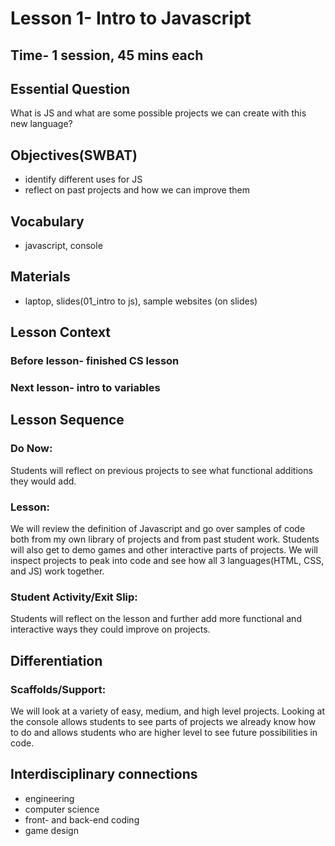 # Lesson 1- Intro to Javascript
## Time- 1 session, 45 mins each

## Essential Question
What is JS and what are some possible projects we can create with this new language?

## Objectives(SWBAT)
  * identify different uses for JS
  * reflect on past projects and how we can improve them

## Vocabulary
  * javascript, console
  
## Materials
  * laptop, slides(01_intro to js), sample websites (on slides)

## Lesson Context
### Before lesson- finished CS lesson
### Next lesson- intro to variables

## Lesson Sequence
### Do Now:
Students will reflect on previous projects to see what functional additions they would add.
### Lesson:
We will review the definition of Javascript and go over samples of code both from my own library of projects and from past student work. Students will also get to demo games and other interactive parts of projects. We will inspect projects to peak into code and see how all 3 languages(HTML, CSS, and JS) work together.
### Student Activity/Exit Slip:
Students will reflect on the lesson and further add more functional and interactive ways they could improve on projects.

## Differentiation
### Scaffolds/Support:
We will look at a variety of easy, medium, and high level projects. Looking at the console allows students to see parts of projects we already know how to do and allows students who are higher level to see future possibilities in code.

## Interdisciplinary connections
* engineering
* computer science
* front- and back-end coding
* game design
